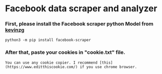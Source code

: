 # Facebook data scraper and analyzer 

### First, please install the Facebook scraper python Model from [kevinzg](https://pypi.org/project/facebook-scraper/)

` python3 -m pip install facebook-scraper ` 

### After that, paste your cookies in "cookie.txt" file.
    You can use any cookie copier. I recommend [this](https://www.editthiscookie.com/) if you use chrome browser.

